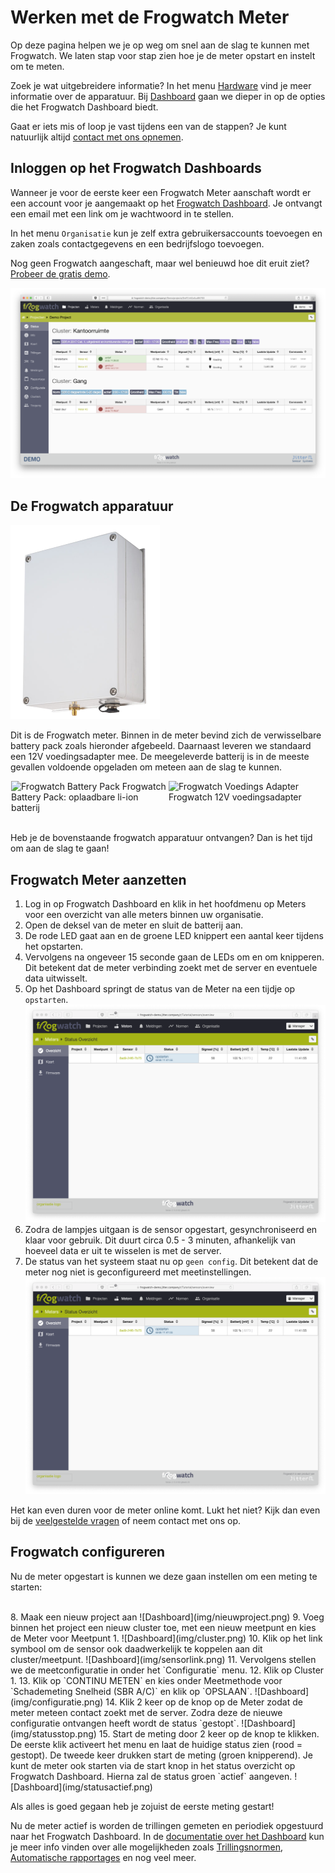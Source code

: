 
# Werken met de Frogwatch Meter

Op deze pagina helpen we je op weg om snel aan de slag te kunnen met Frogwatch. We laten stap voor stap zien hoe je de meter opstart en instelt om te meten.

Zoek je wat uitgebreidere informatie? In het menu [Hardware](../hardware/) vind je meer informatie over de apparatuur. Bij [Dashboard](../dashboard/) gaan we dieper in op de opties die het Frogwatch Dashboard biedt.

 Gaat er iets mis of loop je vast tijdens een van de stappen? Je kunt natuurlijk altijd [contact met ons opnemen](https://www.frog.watch/contact/).

## Inloggen op het Frogwatch Dashboards

Wanneer je voor de eerste keer een Frogwatch Meter aanschaft wordt er een account voor je aangemaakt op het [Frogwatch Dashboard](#todo). Je ontvangt een email met een link om je wachtwoord in te stellen.

In het menu `Organisatie` kun je zelf extra gebruikersaccounts toevoegen en zaken zoals contactgegevens en een bedrijfslogo toevoegen.

Nog geen Frogwatch aangeschaft, maar wel benieuwd hoe dit eruit ziet? [Probeer de gratis demo](https://www.frog.watch/demo/).

![Dashboard](img/dashboard1.png)



## De Frogwatch apparatuur
![Frogwatch Meter](img/frogwatch-meter-small.png)

Dit is de Frogwatch meter. Binnen in de meter bevind zich de verwisselbare battery pack zoals hieronder afgebeeld. Daarnaast leveren we standaard een 12V voedingsadapter mee. De meegeleverde batterij is in de meeste gevallen voldoende opgeladen om meteen aan de slag te kunnen.


<div style="display: flex; flex-flow: row wrap; justify-content: space-around">

<div style="flex: 0 1 250px">
<img src="../img/batterypack1-small.png" alt="Frogwatch Battery Pack" title="Frogwatch Battery Pack"/>
Frogwatch Battery Pack: oplaadbare li-ion batterij
</div>
<div style="flex: 0 1 250px">
<img src="../img/voedingsadapter2.jpg" alt="Frogwatch Voedings Adapter" title="Frogwatch Voedings Adapter"/>
Frogwatch 12V voedingsadapter
</div>
</div>
<br>

Heb je de bovenstaande frogwatch apparatuur ontvangen? Dan is het tijd om aan de slag te gaan!


## Frogwatch Meter aanzetten

1. Log in op Frogwatch Dashboard en klik in het hoofdmenu op Meters voor een overzicht van alle meters binnen uw organisatie.
2. Open de deksel van de meter en sluit de batterij aan.
3. De rode LED gaat aan en de groene LED knippert een aantal keer tijdens het opstarten.
4. Vervolgens na ongeveer 15 seconde gaan de LEDs om en om knipperen. Dit betekent dat de meter verbinding zoekt met de server en eventuele data uitwisselt.
5. Op het Dashboard springt de status van de Meter na een tijdje op `opstarten`.
    ![Dashboard](img/opstarten.png)
6. Zodra de lampjes uitgaan is de sensor opgestart, gesynchroniseerd en klaar voor gebruik. Dit duurt circa 0.5 - 3 minuten, afhankelijk van hoeveel data er uit te wisselen is met de server.
7. De status van het systeem staat nu op `geen config`. Dit betekent dat de meter nog niet is geconfigureerd met meetinstellingen.
    ![Dashboard](img/opstarten.png)

Het kan even duren voor de meter online komt. Lukt het niet? Kijk dan even bij de [veelgestelde vragen](faq/#ik-heb-een-meter-geplaatst-waarom-komt-deze-niet-online-in-het-dashboard) of neem contact met ons op.


## Frogwatch configureren
Nu de meter opgestart is kunnen we deze gaan instellen om een meting te starten:

 <br>
8. Maak een nieuw project aan
    ![Dashboard](img/nieuwproject.png)
9. Voeg binnen het project een nieuw cluster toe, met een nieuw meetpunt en kies de Meter voor Meetpunt 1.
    ![Dashboard](img/cluster.png)
10. Klik op het link symbool om de sensor ook daadwerkelijk te koppelen aan dit cluster/meetpunt.
    ![Dashboard](img/sensorlink.png)
11. Vervolgens stellen we de meetconfiguratie in onder het `Configuratie` menu.
12. Klik op Cluster 1.
13. Klik op `CONTINU METEN` en kies onder Meetmethode voor `Schademeting Snelheid (SBR A/C)` en klik op `OPSLAAN`.
    ![Dashboard](img/configuratie.png)
14. Klik 2 keer op de knop op de Meter zodat de meter meteen contact zoekt met de server. Zodra deze de nieuwe configuratie ontvangen heeft wordt de status `gestopt`.
    ![Dashboard](img/statusstop.png)
15. Start de meting door 2 keer op de knop te klikken. De eerste klik activeert het menu en laat de huidige status zien (rood = gestopt). De tweede keer drukken start de meting (groen knipperend). Je kunt de meter ook starten via de start knop in het status overzicht op Frogwatch Dashboard. Hierna zal de status groen `actief` aangeven.
    ![Dashboard](img/statusactief.png)

Als alles is goed gegaan heb je zojuist de eerste meting gestart!

Nu de meter actief is worden de trillingen gemeten en periodiek opgestuurd naar het Frogwatch Dashboard. In de [documentatie over het Dashboard](../dashboard) kun je meer info vinden over alle mogelijkheden zoals [Trillingsnormen](../dashboard/#trillingsnormen), [Automatische rapportages](../dashboard/#rapportage) en nog veel meer.
